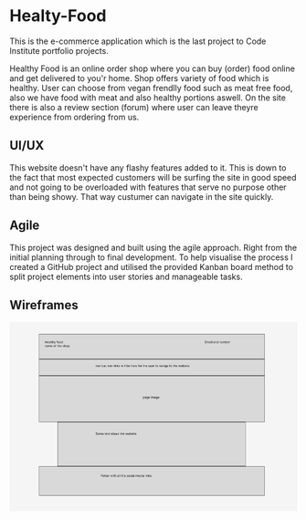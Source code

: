 # Healty-Food

This is the e-commerce application which is the last project to Code Institute portfolio projects.

Healthy Food is an online order shop where you can buy (order) food online and get delivered to you'r home. Shop offers variety of food which is healthy.
User can choose from vegan frendlly food such as meat free food, also we have food with meat and also healthy portions aswell. On the site there is 
also a review section (forum) where user can leave theyre experience from ordering from us.


## UI/UX

This website doesn't have any flashy features added to it. This is down to the fact that most expected customers will be surfing the site in good speed and not going to be overloaded 
with features that serve no purpose other than being showy. That way custumer can navigate in the site quickly.

## Agile

This project was designed and built using the agile approach. Right from the initial planning through to final development. To help visualise the process I created a GitHub project and utilised the provided Kanban board method to split project elements into user stories and manageable tasks.

## Wireframes

![main-page](/media/main-page-fr.png)
